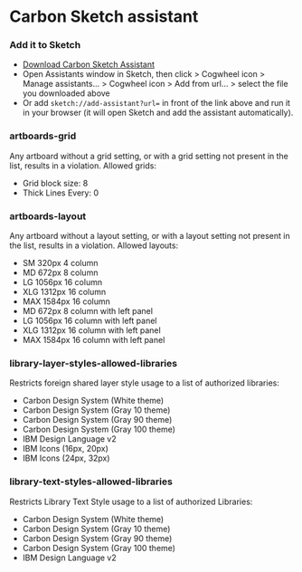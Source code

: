 # Carbon Sketch assistant
### Add it to Sketch
* [Download Carbon Sketch Assistant](https://github.com/carbon-design-system/carbon-sketch-assistant/carbon-design-system.tgz)
* Open Assistants window in Sketch, then click > Cogwheel icon > Manage assistants… > Cogwheel icon > Add from url… > select the file you downloaded above   
* Or add `sketch://add-assistant?url=` in front of the link above and run it in your browser (it will open Sketch and add the assistant automatically).

### artboards-grid
Any artboard without a grid setting, or with a grid setting not present in the list, results in a violation.
Allowed grids:
* Grid block size: 8
* Thick Lines Every: 0  

### artboards-layout
Any artboard without a layout setting, or with a layout setting not present in the list, results in a violation.
Allowed layouts:
* SM 320px 4 column
* MD 672px 8 column
* LG 1056px 16 column
* XLG 1312px 16 column
* MAX 1584px 16 column
* MD 672px 8 column with left panel
* LG 1056px 16 column with left panel
* XLG 1312px 16 column with left panel
* MAX 1584px 16 column with left panel

### library-layer-styles-allowed-libraries
Restricts foreign shared layer style usage to a list of authorized libraries:
* Carbon Design System (White theme)
* Carbon Design System (Gray 10 theme)
* Carbon Design System (Gray 90 theme)
* Carbon Design System (Gray 100 theme)
* IBM Design Language v2
* IBM Icons (16px, 20px)
* IBM Icons (24px, 32px)

### library-text-styles-allowed-libraries
Restricts Library Text Style usage to a list of authorized Libraries:
* Carbon Design System (White theme)
* Carbon Design System (Gray 10 theme)
* Carbon Design System (Gray 90 theme)
* Carbon Design System (Gray 100 theme)
* IBM Design Language v2
